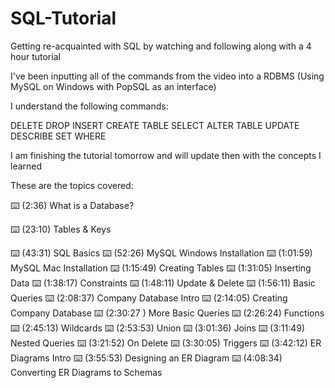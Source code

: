 # SQL-Tutorial
Getting re-acquainted with SQL by watching and following along with a 4 hour tutorial

I've been inputting all of the commands from the video into a RDBMS (Using MySQL on Windows with PopSQL as an interface)

I understand the following commands:

DELETE
DROP
INSERT
CREATE TABLE
SELECT
ALTER TABLE
UPDATE
DESCRIBE
SET
WHERE

I am finishing the tutorial tomorrow and will update then with the concepts I learned

These are the topics covered:

⌨️ (2:36) What is a Database?

⌨️ (23:10) Tables & Keys

⌨️ (43:31) SQL Basics
⌨️ (52:26) MySQL Windows Installation
⌨️ (1:01:59) MySQL Mac Installation
⌨️ (1:15:49) Creating Tables
⌨️ (1:31:05) Inserting Data
⌨️ (1:38:17) Constraints 
⌨️ (1:48:11) Update & Delete
⌨️ (1:56:11) Basic Queries
⌨️ (2:08:37) Company Database Intro
⌨️ (2:14:05) Creating Company Database
⌨️ (2:30:27 ) More Basic Queries
⌨️ (2:26:24) Functions
⌨️ (2:45:13) Wildcards
⌨️ (2:53:53) Union
⌨️ (3:01:36) Joins
⌨️ (3:11:49) Nested Queries
⌨️ (3:21:52) On Delete
⌨️ (3:30:05) Triggers
⌨️ (3:42:12) ER Diagrams Intro
⌨️ (3:55:53) Designing an ER Diagram
⌨️ (4:08:34) Converting ER Diagrams to Schemas

